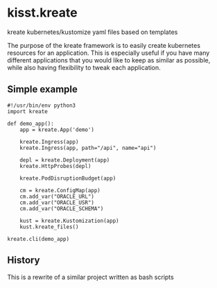 # kisst.kreate
kreate kubernetes/kustomize yaml files based on templates

The purpose of the kreate framework is to easily create
kubernetes resources for an application.
This is especially useful if you have many different applications
that you would like to keep as similar as possible,
while also having flexibility to tweak each application.

## Simple example
```
#!/usr/bin/env python3
import kreate

def demo_app():
    app = kreate.App('demo')

    kreate.Ingress(app)
    kreate.Ingress(app, path="/api", name="api")

    depl = kreate.Deployment(app)
    kreate.HttpProbes(depl)

    kreate.PodDisruptionBudget(app)

    cm = kreate.ConfigMap(app)
    cm.add_var("ORACLE_URL")
    cm.add_var("ORACLE_USR")
    cm.add_var("ORACLE_SCHEMA")

    kust = kreate.Kustomization(app)
    kust.kreate_files()

kreate.cli(demo_app)
```

## History
This is a rewrite of a similar project written as bash scripts
